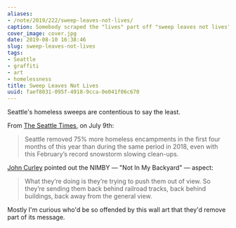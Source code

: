 ```yaml
---
aliases:
- /note/2019/222/sweep-leaves-not-lives/
caption: Somebody scraped the "lives" part off "sweep leaves not lives"
cover_image: cover.jpg
date: 2019-08-10 16:38:46
slug: sweep-leaves-not-lives
tags:
- Seattle
- graffiti
- art
- homelessness
title: Sweep Leaves Not Lives
uuid: faef8031-095f-4918-9cca-0e041f06c670
---
```


Seattle's homeless sweeps are contentious to say the least.

From [The Seattle Times][], on July 9th:

[The Seattle Times]: https://www.seattletimes.com/seattle-news/homeless/on-way-to-long-term-changes-seattle-mayor-jenny-durkan-quietly-clears-homeless-camps/

> Seattle removed 75% more homeless encampments in the first four months of this year than during the same period in 2018, even with this February’s record snowstorm slowing clean-ups.

[John Curley][] pointed out the NIMBY — "Not In My Backyard" — aspect:

[John Curley]: https://mynorthwest.com/1445501/seattle-homeless-sweeps-2019/

> What they’re doing is they’re trying to push them out of view. So they’re sending them back behind railroad tracks, back behind buildings, back away from the general view.

Mostly I'm curious who'd be so offended by this wall art that they'd remove part of its message.